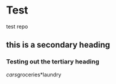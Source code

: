 # Test
test repo
## this is a secondary heading
### Testing out the tertiary heading
*cars*groceries*laundry
